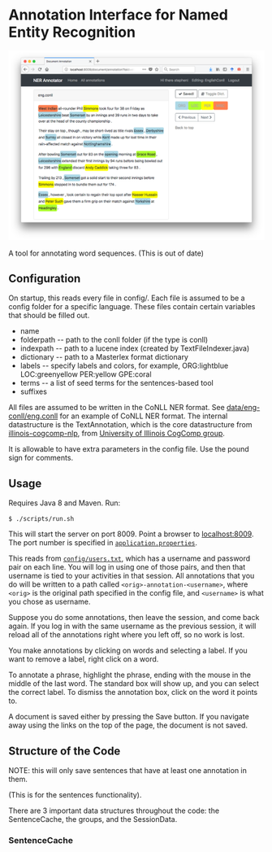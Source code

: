 # Annotation Interface for Named Entity Recognition

![Screenshot of web interface](/src/main/resources/static/img/screenshot.png?raw=true "Screenshot")

A tool for annotating word sequences. (This is out of date)

## Configuration

On startup, this reads every file in config/. Each file is assumed to be a config folder for a specific language. These
files contain certain variables that should be filled out.

* name
* folderpath -- path to the conll folder (if the type is conll)
* indexpath -- path to a lucene index (created by TextFileIndexer.java)
* dictionary -- path to a Masterlex format dictionary
* labels -- specify labels and colors, for example, ORG:lightblue LOC:greenyellow PER:yellow GPE:coral
* terms -- a list of seed terms for the sentences-based tool
* suffixes

All files are assumed to be written in the CoNLL NER format. See
[data/eng-conll/eng.conll](data/eng-conll/eng.conll) for an example of CoNLL NER format. The internal datastructure
is the TextAnnotation, which is the core datastructure from [illinois-cogcomp-nlp](https://github.com/IllinoisCogComp/illinois-cogcomp-nlp), from [University of Illinois CogComp group](http://cogcomp.cs.illinois.edu/).

It is allowable to have extra parameters in the config file. Use the pound sign for comments.

## Usage

Requires Java 8 and Maven. Run:

    $ ./scripts/run.sh

This will start the server on port 8009. Point a browser to [localhost:8009](http://localhost:8009). The port number is specified in [`application.properties`](./src/main/resources/application.properties).

This reads from [`config/users.txt`](config/users.txt), which has a username and password pair on each line. You will
log in using one of those pairs, and then that username is tied to your activities in that session. All annotations
that you do will be written to a path called `<orig>-annotation-<username>`, where `<orig>` is the original path
specified in the config file, and `<username>` is what you chose as username.

Suppose you do some annotations, then leave the session, and come back again. If you log in with the same
username as the previous session, it will reload all of the annotations right where you left off, so no
work is lost.

You make annotations by clicking on words and selecting a label. If you want to remove a label, right click on a word.

To annotate a phrase, highlight the phrase, ending with the mouse in the middle of the last word. The standard box will
  show up, and you can select the correct label. To dismiss the annotation box, click on the word it points to.

A document is saved either by pressing the Save button. If you navigate away using
the links on the top of the page, the document is not saved. 


## Structure of the Code

NOTE: this will only save sentences that have at least one annotation in them.

(This is for the sentences functionality).

There are 3 important data structures throughout the code: the SentenceCache, the groups, and the SessionData.

### SentenceCache

